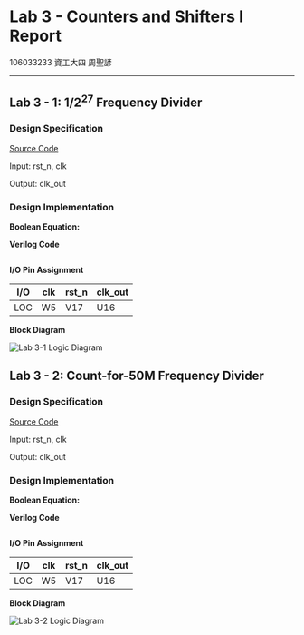 # Lab 3 - Counters and Shifters I Report

106033233 資工大四 周聖諺

---

## Lab 3 - 1: $1/2^{27}$ Frequency Divider

### Design Specification

[Source Code](./lab3_1/)

Input: rst_n, clk

Output: clk_out

### Design Implementation



**Boolean Equation:**


**Verilog Code**

```verilog

```

**I/O Pin Assignment**

| I/O | clk | rst_n | clk_out |
|-----|----|-----|-----|
| LOC | W5 | V17 | U16 |

**Block Diagram**

![Lab 3-1 Logic Diagram](img/lab3-1_diag.jpg)

## Lab 3 - 2: Count-for-50M Frequency Divider

### Design Specification

[Source Code](./lab3_2/)

Input: rst_n, clk

Output: clk_out

### Design Implementation



**Boolean Equation:**


**Verilog Code**

```verilog

```

**I/O Pin Assignment**

| I/O | clk | rst_n | clk_out |
|-----|----|-----|-----|
| LOC | W5 | V17 | U16 |

**Block Diagram**

![Lab 3-2 Logic Diagram](img/lab3-2_diag.jpg)


